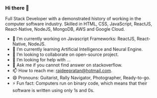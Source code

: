 ### Hi there 👋

Full Stack Developer with a demonstrated history of working in the computer software industry. Skilled in HTML, CSS, JavaScript, ReactJS, React-Native, NodeJS, MongoDB, AWS and Google Cloud.

- 🔭 I’m currently working on Javascript Frameworks: ReactJS, React-Native, NodeJS.
- 🌱 I’m currently learning Artificial Intelligence and Neural Engine.
- 👯 I’m looking to collaborate on open-source project.
- 🤔 I’m looking for help with ...
- 💬 Ask me if you cannot find answer on stackoverflow.
- 📫 How to reach me: rajdeepratan@hotmail.com.
- 😄 Pronouns: Guitarist, Rally Navigator, Photographer, Ready-to-go.
- ⚡ Fun fact: Computers run on binary code, which means that their software is written using only 1s and 0s.
